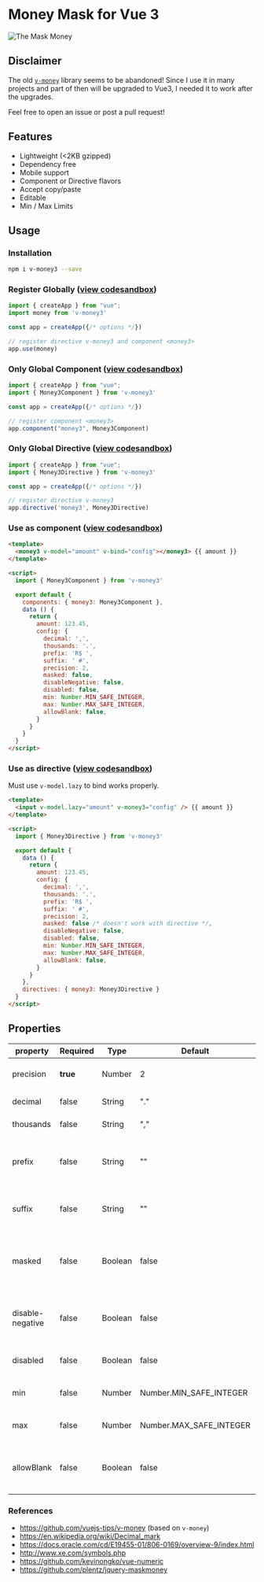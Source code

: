 # Money Mask for Vue 3

![The Mask Money](https://cdn-images-1.medium.com/max/600/1*Rpc289FpghuHrnzyVpOUig.gif)

## Disclaimer

The old [`v-money`](https://github.com/vuejs-tips/v-money) library seems to be abandoned! Since I use it in many projects and part of then will be upgraded to Vue3, I needed it to work after the upgrades.

Feel free to open an issue or post a pull request!

## Features

- Lightweight (<2KB gzipped)
- Dependency free
- Mobile support
- Component or Directive flavors
- Accept copy/paste
- Editable
- Min / Max Limits

## Usage

### Installation

```bash
npm i v-money3 --save
```


### Register Globally ([view codesandbox](https://codesandbox.io/s/v-money3-global-registering-lv1jv?file=/src/main.js))

```js
import { createApp } from "vue";
import money from 'v-money3'

const app = createApp({/* options */})

// register directive v-money3 and component <money3>
app.use(money)
```

### Only Global Component ([view codesandbox](https://codesandbox.io/s/v-money3-global-registering-only-component-dibmu?file=/src/main.js))

```js
import { createApp } from "vue";
import { Money3Component } from 'v-money3'

const app = createApp({/* options */})

// register component <money3>
app.component("money3", Money3Component)
```

### Only Global Directive ([view codesandbox](https://codesandbox.io/s/v-money3-global-registering-only-directive-3n638?file=/src/main.js))

```js
import { createApp } from "vue";
import { Money3Directive } from 'v-money3'

const app = createApp({/* options */})

// register directive v-money3
app.directive('money3', Money3Directive)
```

### Use as component ([view codesandbox](https://codesandbox.io/s/v-money3-use-as-component-oqdc6?file=/src/App.vue))

```html
<template>
  <money3 v-model="amount" v-bind="config"></money3> {{ amount }}
</template>

<script>
  import { Money3Component } from 'v-money3'

  export default {
    components: { money3: Money3Component },
    data () {
      return {
        amount: 123.45,
        config: {
          decimal: ',',
          thousands: '.',
          prefix: 'R$ ',
          suffix: ' #',
          precision: 2,
          masked: false,
          disableNegative: false,
          disabled: false,
          min: Number.MIN_SAFE_INTEGER,
          max: Number.MAX_SAFE_INTEGER,
          allowBlank: false,
        }
      }
    }
  }
</script>
```

### Use as directive ([view codesandbox](https://codesandbox.io/s/v-money3-use-as-directive-e7ror?file=/src/App.vue))
Must use `v-model.lazy` to bind works properly.
```html
<template>
  <input v-model.lazy="amount" v-money3="config" /> {{ amount }}
</template>

<script>
  import { Money3Directive } from 'v-money3'

  export default {
    data () {
      return {
        amount: 123.45,
        config: {
          decimal: ',',
          thousands: '.',
          prefix: 'R$ ',
          suffix: ' #',
          precision: 2,
          masked: false /* doesn't work with directive */,
          disableNegative: false,
          disabled: false,
          min: Number.MIN_SAFE_INTEGER,
          max: Number.MAX_SAFE_INTEGER,
          allowBlank: false,
        }
      }
    },
    directives: { money3: Money3Directive }
  }
</script>
```

## Properties

| property  | Required | Type    | Default | Description                                             |
|-----------|----------|---------|---------|---------------------------------------------------------|
| precision | **true** | Number  | 2       | How many decimal places                                 |
| decimal   | false    | String  | "."     | Decimal separator                                       |
| thousands | false    | String  | ","     | Thousands separator                                     |
| prefix    | false    | String  | ""      | Currency symbol followed by a Space, like "R$ "         |
| suffix    | false    | String  | ""      | Percentage for example: " %"                            |
| masked    | false    | Boolean | false   | If the component output should include the mask or not  |
| disable-negative | false | Boolean | false | Component does not allow negative values              |
| disabled  | false    | Boolean | false   | Disable the inner input tag                             |
| min       | false    | Number  | Number.MIN_SAFE_INTEGER | The min value allowed                   |
| max       | false    | Number  | Number.MAX_SAFE_INTEGER | The max value allowed                   |
| allowBlank | false   | Boolean | false   | If the field can start blank and be cleared out by user |

### References

- https://github.com/vuejs-tips/v-money (based on `v-money`)
- https://en.wikipedia.org/wiki/Decimal_mark
- https://docs.oracle.com/cd/E19455-01/806-0169/overview-9/index.html
- http://www.xe.com/symbols.php
- https://github.com/kevinongko/vue-numeric
- https://github.com/plentz/jquery-maskmoney
